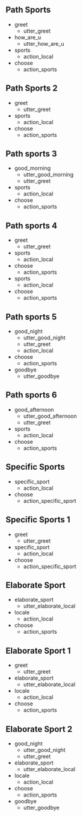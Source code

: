 ## Path Sports
* greet 
    - utter_greet
* how_are_u
    - utter_how_are_u
* sports
    - action_local
* choose
    - action_sports

## Path Sports 2
* greet 
    - utter_greet
* sports
    - action_local
* choose
    - action_sports

## Path sports 3
* good_morning
    - utter_good_morning
    - utter_greet
* sports
    - action_local
* choose
    - action_sports

## Path sports 4
* greet
    - utter_greet
* sports
    - action_local
* choose
    - action_sports
* sports
    - action_local
* choose
    - action_sports

## Path sports 5
* good_night
    - utter_good_night
    - utter_greet
    - action_local
* choose
    - action_sports
* goodbye
    - utter_goodbye

## Path sports 6
* good_afternoon
    - utter_good_afternoon
    - utter_greet
* sports
    - action_local
* choose
    - action_sports

## Specific Sports
* specific_sport
    - action_local
* choose
    - action_specific_sport

## Specific Sports 1
* greet
    - utter_greet
* specific_sport
    - action_local
* choose 
    - action_specific_sport

## Elaborate Sport
* elaborate_sport
    - utter_elaborate_local
* locale
    - action_local
* choose
    - action_sports

## Elaborate Sport 1
* greet
    - utter_greet
* elaborate_sport
    - utter_elaborate_local
* locale
    - action_local
* choose
    - action_sports

## Elaborate Sport 2
* good_night
    - utter_good_night
    - utter_greet
* elaborate_sport
    - utter_elaborate_local
* locale
    - action_local
* choose
    - action_sports
* goodbye
    - utter_goodbye